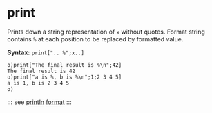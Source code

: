 # print

Prints down a string representation of `x` without quotes. Format string contains `%` at each position to be replaced by formatted vаlue.

**Syntax:** ```print[".. %";x..]```

```o
o)print["The final result is %\n";42]
The final result is 42
o)print["a is %, b is %\n";1;2 3 4 5]
a is 1, b is 2 3 4 5
o)
```

::: see
[println](/verbs/file/println.md)
[format](/verbs/string/format.md)
:::
